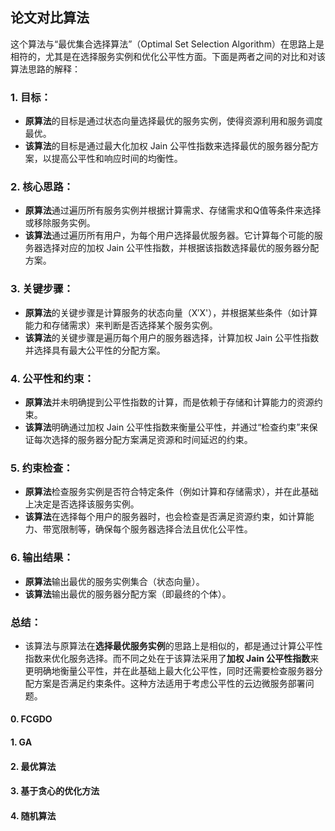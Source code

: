 ## 论文对比算法

这个算法与“最优集合选择算法”（Optimal Set Selection Algorithm）在思路上是相符的，尤其是在选择服务实例和优化公平性方面。下面是两者之间的对比和对该算法思路的解释：

### 1. **目标：**

* **原算法**的目标是通过状态向量选择最优的服务实例，使得资源利用和服务调度最优。
* **该算法**的目标是通过最大化加权 Jain 公平性指数来选择最优的服务器分配方案，以提高公平性和响应时间的均衡性。

### 2. **核心思路：**

* **原算法**通过遍历所有服务实例并根据计算需求、存储需求和Q值等条件来选择或移除服务实例。
* **该算法**通过遍历所有用户，为每个用户选择最优服务器。它计算每个可能的服务器选择对应的加权 Jain 公平性指数，并根据该指数选择最优的服务器分配方案。

### 3. **关键步骤：**

* **原算法**的关键步骤是计算服务的状态向量（X′X'），并根据某些条件（如计算能力和存储需求）来判断是否选择某个服务实例。
* **该算法**的关键步骤是遍历每个用户的服务器选择，计算加权 Jain 公平性指数并选择具有最大公平性的分配方案。

### 4. **公平性和约束：**

* **原算法**并未明确提到公平性指数的计算，而是依赖于存储和计算能力的资源约束。
* **该算法**明确通过加权 Jain 公平性指数来衡量公平性，并通过“检查约束”来保证每次选择的服务器分配方案满足资源和时间延迟的约束。

### 5. **约束检查：**

* **原算法**检查服务实例是否符合特定条件（例如计算和存储需求），并在此基础上决定是否选择该服务实例。
* **该算法**在选择每个用户的服务器时，也会检查是否满足资源约束，如计算能力、带宽限制等，确保每个服务器选择合法且优化公平性。

### 6. **输出结果：**

* **原算法**输出最优的服务实例集合（状态向量）。
* **该算法**输出最优的服务器分配方案（即最终的个体）。

### 总结：

* 该算法与原算法在**选择最优服务实例**的思路上是相似的，都是通过计算公平性指数来优化服务选择。而不同之处在于该算法采用了**加权 Jain 公平性指数**来更明确地衡量公平性，并在此基础上最大化公平性，同时还需要检查服务器分配方案是否满足约束条件。这种方法适用于考虑公平性的云边微服务部署问题。



#### 0. FCGDO

#### 1. GA

#### 2. 最优算法

#### 3. 基于贪心的优化方法

#### 4. 随机算法